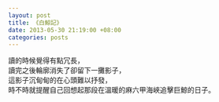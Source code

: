 ```yaml
---
layout: post
title: 《白鯨記》
date: 2013-05-30 21:19:00 +08:00
categories: posts
---
```


讀的時候覺得有點冗長，  
讀完之後輪廓消失了卻留下一攤影子，  
這影子沉甸甸的在心頭難以抒發，  
時不時就提醒自己回想起那段在溫暖的麻六甲海峽追擊巨鯨的日子。
